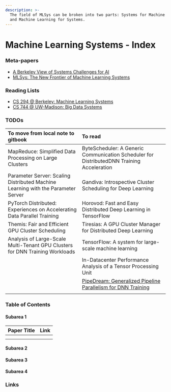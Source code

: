 ```yaml
---
description: >-
  The field of MLSys can be broken into two parts: Systems for Machine Learning,
  and Machine Learning for Systems.
---
```


# Machine Learning Systems - Index

### Meta-papers

* [A Berkeley View of Systems Challenges for AI](https://thodrek.github.io/CS839_spring18/papers/EECS-2017-159.pdf)
* [MLSys: The New Frontier of Machine Learning Systems](https://arxiv.org/pdf/1904.03257.pdf)

### Reading Lists

* [CS 294 @ Berkeley: Machine Learning Systems](https://ucbrise.github.io/cs294-ai-sys-fa19/)
* [CS 744 @ UW-Madison: Big Data Systems](http://pages.cs.wisc.edu/~shivaram/cs744-fa20/)

### TODOs

| To move from local note to gitbook | To read |
| :--- | :--- |
| MapReduce: Simplified Data Processing on Large Clusters | ByteScheduler: A Generic Communication Scheduler for DistributedDNN Training Acceleration |
| Parameter Server: Scaling Distributed Machine Learning with the Parameter Server | Gandiva: Introspective Cluster Scheduling for Deep Learning |
| PyTorch Distributed: Experiences on Accelerating Data Parallel Training | Horovod: Fast and Easy Distributed Deep Learning in TensorFlow |
| Themis: Fair and Efficient GPU Cluster Scheduling | Tiresias: A GPU Cluster Manager for Distributed Deep Learning |
| Analysis of Large-Scale Multi-Tenant GPU Clusters for DNN Training Workloads | TensorFlow: A system for large-scale machine learning |
|  | In-Datacenter Performance Analysis of a Tensor Processing Unit |
|  | [PipeDream: Generalized Pipeline Parallelism for DNN Training](https://cs.stanford.edu/~matei/papers/2019/sosp_pipedream.pdf) |
|  |  |

### Table of Contents

#### Subarea 1

| Paper Title | Link |
| :--- | :--- |
|  |  |
|  |  |

#### Subarea 2

#### Subarea 3

#### Subarea 4

### Links

